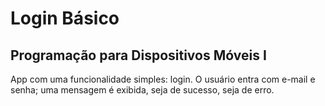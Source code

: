 # Login Básico

## Programação para Dispositivos Móveis I

App com uma funcionalidade simples: login. O usuário entra com e-mail e senha; uma mensagem é exibida, seja de sucesso, seja de erro.
